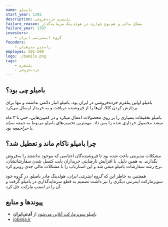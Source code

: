 ```yaml
---
name: بامیلو
start_year: 1392
description: پلتفرم خرده‌فروشی
failure_reason: مشکل مالی و هم‌نوع خواری در هولدینگ سرمایه‌گذار
failure_year: 1397
investors:
    - گروه اینترنتی ایران
founders:
    - رامتین منزهیان
employes: 201-500
logo: ./bamilo.png
tags:
    - پلتفرم
    - خرده‌فروشی
---
```

## بامیلو چی بود؟
بامیلو اولین پتلفرم خرده‌فروشی در ایران بود. بامیلو انبار دائمی نداشت و تنها برای پردازش کردن کالا، آن‌ها را از فروشنده دریافت و به خریدار ارسال می‌کرد.

بامیلو تخفیفات بسیاری را بر روی محصولات اعمال میکرد و در کمپین‌هایی، حتی تا ۳ ماه میشد محصول خرداری شده را پس داد. مهمترین تخفیف‌های بامیلو مربوط به *جمعه سیاه* یا *حراجمعه* بود.

## چرا بامیلو ناکام ماند و تعطیل شد؟
مشکلات مدیریتی باعث شده بود تا فروشنده‌گان اجناسی که موجود نداشتند را به‌فروش بگذارند. به همین دلیل، با افزایش نارضایتی خریداران بابت کنسل شدن سفارشاتشان، نرخ رشد سفارشات بامیلو منفی شد و این استارتاپ را با مشکلات مالی جدی روبرو کرد.

همچنین به خاطر این که *گروه اینترنتی ایران*، هولدینگ مادر بامیلو، در گروه خود سوپرمارکت اینترنتی دیگری را نیز داشت تصمیم به قطع سرمایه‌گذاری در بامیلو گرفت و آن را در *اسنپ مارکت* حل کرد.

## پیوند‌ها و منابع
* [بامیلو سوپرمارکت آنلاین می‌شود](https://itiran.com/2019/02/20/%D8%A8%D8%A7%D9%85%DB%8C%D9%84%D9%88-%D8%AA%D8%B9%D8%B7%DB%8C%D9%84-%D8%B4%D8%AF/) از **آی‌تی‌ایران**
* [jobinja.ir](https://jobinja.ir/companies/bamilo/jobs)